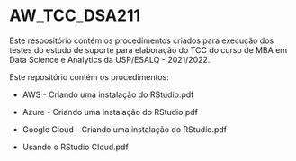 # AW_TCC_DSA211

Este respositório contém os procedimentos criados para execução dos testes do estudo de suporte para elaboração do TCC do curso de MBA em Data Science e Analytics da USP/ESALQ - 2021/2022.

Este repositório contém os procedimentos:

- AWS - Criando uma instalação do RStudio.pdf

- Azure - Criando uma instalação do RStudio.pdf

- Google Cloud - Criando uma instalação do RStudio.pdf

- Usando o RStudio Cloud.pdf
